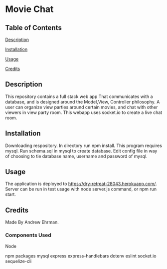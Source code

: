 # Movie Chat

## Table of Contents
[Description](#description)

[Installation](#installation)

[Usage](#usage)

[Credits](#credits)

## Description
This repository contains a full stack web app That communicates with a database, and is designed around the Model,View, Controller philosophy. A user can organize view parties around certain movies, and chat with other viewers in view party room. This webapp uses socket.io to create a live chat room.

## Installation
Downloading respository. In directory run npm install. This program requires mysql.
Run schema.sql in mysql to create database.
Edit config file in way of choosing to tie database name, username and password of mysql.

## Usage
The application is deployed to https://dry-retreat-28043.herokuapp.com/.
Server can be run in test usage with node server.js command, or npm run start.

## Credits
Made By Andrew Ehrman.

### Components Used
Node

npm packages
mysql
express
express-handlebars
dotenv
eslint
socket.io
sequelize-cli